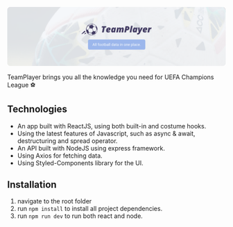 ![alt text](https://raw.githubusercontent.com/moreroron/TeamPlayer/a21bbda61138e62d22c93cc598de820c01189676/cover.svg)

TeamPlayer brings you all the knowledge you need for UEFA Champions League ⚽

## Technologies

- An app built with ReactJS, using both built-in and costume hooks.
- Using the latest features of Javascript, such as async & await, destructuring and spread operator.
- An API built with NodeJS using express framework.
- Using Axios for fetching data.
- Using Styled-Components library for the UI.

## Installation

1. navigate to the root folder
2. run `npm install` to install all project dependencies.
3. run `npm run dev` to run both react and node.
